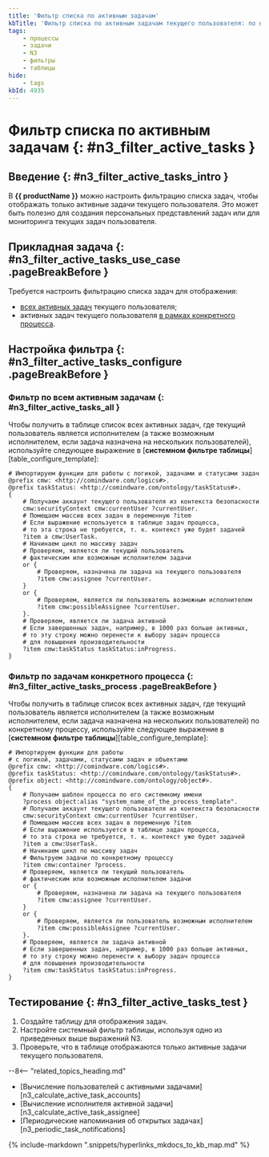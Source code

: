 ```yaml
---
title: 'Фильтр списка по активным задачам'
kbTitle: 'Фильтр списка по активным задачам текущего пользователя: по всем процессам, по конкретному процессу'
tags:
    - процессы
    - задачи
    - N3
    - фильтры
    - таблицы
hide:
    - tags
kbId: 4935
---
```


# Фильтр списка по активным задачам {: #n3_filter_active_tasks }

## Введение {: #n3_filter_active_tasks_intro }

В **{{ productName }}** можно настроить фильтрацию списка задач, чтобы отображать только активные задачи текущего пользователя. Это может быть полезно для создания персональных представлений задач или для мониторинга текущих задач пользователя.

## Прикладная задача {: #n3_filter_active_tasks_use_case .pageBreakBefore }

Требуется настроить фильтрацию списка задач для отображения:

- [всех активных задач](#n3_filter_active_tasks_all) текущего пользователя;
- активных задач текущего пользователя [в рамках конкретного процесса](#n3_filter_active_tasks_process).

## Настройка фильтра {: #n3_filter_active_tasks_configure .pageBreakBefore }

### Фильтр по всем активным задачам {: #n3_filter_active_tasks_all }

Чтобы получить в таблице список всех активных задач, где текущий пользователь является исполнителем (а также возможным исполнителем, если задача назначена на нескольких пользователей), используйте следующее выражение в [**системном фильтре таблицы**][table_configure_template]:

``` turtle
# Импортируем функции для работы с логикой, задачами и статусами задач
@prefix cmw: <http://comindware.com/logics#>.
@prefix taskStatus: <http://comindware.com/ontology/taskStatus#>.
{
    # Получаем аккаунт текущего пользователя из контекста безопасности
    cmw:securityContext cmw:currentUser ?currentUser.
    # Помещаем массив всех задач в переменную ?item
    # Если выражение используется в таблице задач процесса, 
    # то эта строка не требуется, т. к. контекст уже будет задачей
    ?item a cmw:UserTask.
    # Начинаем цикл по массиву задач
    # Проверяем, является ли текущий пользователь
    # фактическим или возможным исполнителем задачи
    or {
        # Проверяем, назначена ли задача на текущего пользователя
        ?item cmw:assignee ?currentUser.
    }
    or {
        # Проверяем, является ли пользователь возможным исполнителем
        ?item cmw:possibleAssignee ?currentUser.
    }.
    # Проверяем, является ли задача активной
    # Если завершенных задач, например, в 1000 раз больше активных,
    # то эту строку можно перенести к выбору задач процесса
    # для повышения производительности
    ?item cmw:taskStatus taskStatus:inProgress.
}
```

### Фильтр по задачам конкретного процесса {: #n3_filter_active_tasks_process .pageBreakBefore }

Чтобы получить в таблице список всех активных задач, где текущий пользователь является исполнителем (а также возможным исполнителем, если задача назначена на нескольких пользователей) по конкретному процессу, используйте следующее выражение в [**системном фильтре таблицы**][table_configure_template]:

``` turtle
# Импортируем функции для работы
# с логикой, задачами, статусами задач и объектами
@prefix cmw: <http://comindware.com/logics#>.
@prefix taskStatus: <http://comindware.com/ontology/taskStatus#>.
@prefix object: <http://comindware.com/ontology/object#>.
{
    # Получаем шаблон процесса по его системному имени
    ?process object:alias "system_name_of_the_process_template".
    # Получаем аккаунт текущего пользователя из контекста безопасности
    cmw:securityContext cmw:currentUser ?currentUser.
    # Помещаем массив всех задач в переменную ?item
    # Если выражение используется в таблице задач процесса, 
    # то эта строка не требуется, т. к. контекст уже будет задачей
    ?item a cmw:UserTask.
    # Начинаем цикл по массиву задач
    # Фильтруем задачи по конкретному процессу
    ?item cmw:container ?process.
    # Проверяем, является ли текущий пользователь
    # фактическим или возможным исполнителем задачи
    or {
        # Проверяем, назначена ли задача на текущего пользователя
        ?item cmw:assignee ?currentUser.
    }
    or {
        # Проверяем, является ли пользователь возможным исполнителем
        ?item cmw:possibleAssignee ?currentUser.
    }.
    # Проверяем, является ли задача активной
    # Если завершенных задач, например, в 1000 раз больше активных,
    # то эту строку можно перенести к выбору задач процесса
    # для повышения производительности
    ?item cmw:taskStatus taskStatus:inProgress.
}
```

## Тестирование {: #n3_filter_active_tasks_test }

1. Создайте таблицу для отображения задач.
2. Настройте системный фильтр таблицы, используя одно из приведенных выше выражений N3.
3. Проверьте, что в таблице отображаются только активные задачи текущего пользователя.

<div class="relatedTopics" markdown="block">

--8<-- "related_topics_heading.md"

- [Вычисление пользователей с активными задачами][n3_calculate_active_task_accounts]
- [Вычисление исполнителя активной задачи][n3_calculate_active_task_assignee]
- [Периодические напоминания об открытых задачах][n3_periodic_task_notifications]

</div>

{% include-markdown ".snippets/hyperlinks_mkdocs_to_kb_map.md" %}
